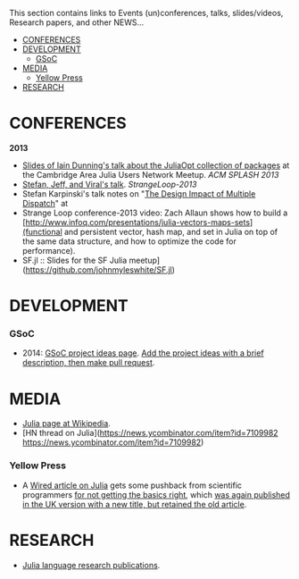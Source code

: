 This section contains links to Events (un)conferences, talks, slides/videos, Research papers, and other NEWS...

* [CONFERENCES](#conferences)
* [DEVELOPMENT](#development)
   * [GSoC](#gsoc)
* [MEDIA](#media)
   * [Yellow Press](#yellow-press)
* [RESEARCH](#research)


# CONFERENCES
**2013**
* [Slides of Iain Dunning's talk about the JuliaOpt collection of packages](https://docs.google.com/presentation/d/1FlHt245YxPXFwOHmxLYW1z5_QjdCYHVPjy5Zo12lx1I/edit?usp=sharing) at the Cambridge Area Julia Users Network Meetup.
*ACM SPLASH 2013*
* [Stefan, Jeff, and Viral's talk](https://github.com/ViralBShah/julia-presentations/tree/master/SPLASH-2013).
*StrangeLoop-2013*
* Stefan Karpinski's talk notes on "[The Design Impact of Multiple Dispatch](http://nbviewer.ipython.org/b8fe9dbb36c1427b9f22)" at 
* Strange Loop conference-2013 video: Zach Allaun shows how to build a [http://www.infoq.com/presentations/julia-vectors-maps-sets](functional and persistent vector, hash map, and set in Julia on top of the same data structure, and how to optimize the code for performance). 
* SF.jl :: Slides for the SF Julia meetup](https://github.com/johnmyleswhite/SF.jl)


# DEVELOPMENT
### GSoC
* 2014: [GSoC project ideas page](http://julialang.org/gsoc/2014/). [Add the project ideas with a brief description, then make pull request](https://github.com/JuliaLang/julialang.github.com/blob/master/gsoc/2014/index.md). 



# MEDIA
* [Julia page at Wikipedia](https://en.wikipedia.org/wiki/Julia_%28programming_language%29).
* [HN thread on Julia](https://news.ycombinator.com/item?id=7109982 https://news.ycombinator.com/item?id=7109982)
### Yellow Press 
* A [Wired article on Julia](http://www.wired.com/wiredenterprise/2014/02/julia/) gets some pushback from scientific programmers [for not getting the basics right](http://scientopia.org/blogs/goodmath/2014/02/04/everyone-stop-implementing-programming-languages-right-now-its-been-solved/), which [was again published in the UK version with a new title, but retained the old article](http://www.wired.co.uk/news/archive/2014-02/04/julia).


# RESEARCH 
* [Julia language research publications](http://julialang.org/publications/).

